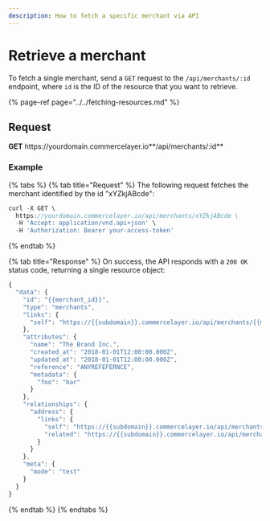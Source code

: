 ```yaml
---
description: How to fetch a specific merchant via API
---
```


# Retrieve a merchant

To fetch a single merchant, send a `GET` request to the `/api/merchants/:id` endpoint, where `id` is the ID of the resource that you want to retrieve.

{% page-ref page="../../fetching-resources.md" %}

## Request

**GET** https://<i></i>yourdomain.commercelayer.io**/api/merchants/:id**

### **Example**

{% tabs %}
{% tab title="Request" %}
The following request fetches the merchant identified by the id "xYZkjABcde":

```javascript
curl -X GET \
  https://yourdomain.commercelayer.io/api/merchants/xYZkjABcde \
  -H 'Accept: application/vnd.api+json' \
  -H 'Authorization: Bearer your-access-token'
```
{% endtab %}

{% tab title="Response" %}
On success, the API responds with a `200 OK` status code, returning a single resource object:

```javascript
{
  "data": {
    "id": "{{merchant_id}}",
    "type": "merchants",
    "links": {
      "self": "https://{{subdomain}}.commercelayer.io/api/merchants/{{merchant_id}}"
    },
    "attributes": {
      "name": "The Brand Inc.",
      "created_at": "2018-01-01T12:00:00.000Z",
      "updated_at": "2018-01-01T12:00:00.000Z",
      "reference": "ANYREFEFERNCE",
      "metadata": {
        "foo": "bar"
      }
    },
    "relationships": {
      "address": {
        "links": {
          "self": "https://{{subdomain}}.commercelayer.io/api/merchants/{{merchant_id}}/relationships/address",
          "related": "https://{{subdomain}}.commercelayer.io/api/merchants/{{merchant_id}}/address"
        }
      }
    },
    "meta": {
      "mode": "test"
    }
  }
}
```
{% endtab %}
{% endtabs %}
